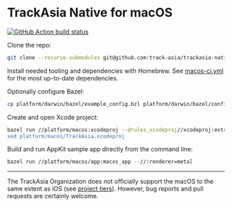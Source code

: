 # TrackAsia Native for macOS

[![GitHub Action build status](https://github.com/track-asia/trackasia-native/workflows/macos-ci/badge.svg)](https://github.com/track-asia/trackasia-native/actions/workflows/macos-ci.yml)

Clone the repo:

```sh
git clone --recurse-submodules git@github.com:track-asia/trackasia-native.git
```

Install needed tooling and dependencies with Homebrew. See [macos-ci.yml](https://github.com/track-asia/trackasia-native/blob/main/.github/workflows/macos-ci.yml) for the most up-to-date dependencies.

Optionally configure Bazel:

```sh
cp platform/darwin/bazel/example_config.bzl platform/darwin/bazel/config.bzl
```

Create and open Xcode project:

```sh
bazel run //platform/macos:xcodeproj --@rules_xcodeproj//xcodeproj:extra_common_flags="--//:renderer=metal
xed platform/macos/TrackAsia.xcodeproj
```

Build and run AppKit sample app directly from the command line:

```sh
bazel run //platform/macos/app:macos_app --//:renderer=metal
```

---

The TrackAsia Organization does not officially support the macOS to the same extent as iOS (see [project tiers](https://github.com/track-asia/track-asia/blob/main/PROJECT_TIERS.md)). However, bug reports and pull requests are certainly welcome.
